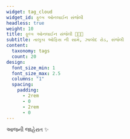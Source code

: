 ```yaml
---
widget: tag_cloud
widget_id: ફૂલ્ક ઓનલાઈન સંજેલી
headless: true
weight: 10
title: ફૂલ્ક ઓનલાઈન સંજેલી 👩🏼‍🏫
subtitle: તાલુકા ઓફિસ ની સામે, ઝાલોદ રોડ, સંજેલી
content:
  taxonomy: tags
  count: 20
design:
  font_size_min: 1
  font_size_max: 2.5
  columns: "1"
  spacing:
    padding:
      - 2rem
      - 0
      - 2rem
      - 0
---
```

આજની જાહેરાત ✨